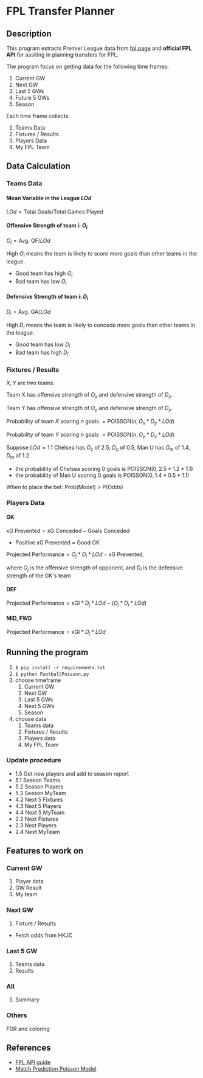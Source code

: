 # FPL Transfer Planner

## Description

This program extracts Premier League data from [fpl.page](https://fpl.page) and **official FPL API** for assiting in planning transfers for FPL.

The program focus on getting data for the following time frames:

1. Current GW
2. Next GW
3. Last 5 GWs
4. Future 5 GWs
5. Season

Each time frame collects:

1. Teams Data
2. Fixtures / Results
3. Players Data
4. My FPL Team

## Data Calculation

### Teams Data

#### Mean Variable in the League $LOd$

$LOd = \text{Total Goals} / \text{Total Games Played}$

#### Offensive Strength of team i: $O_i$

$O_i = \text{Avg. GF} / LOd$

High $O_i$ means the team is likely to score more goals than other teams in the league.

- Good team has high $O_i$
- Bad team has low $O_i$

#### Defensive Strength of team i: $D_i$

$D_i = \text{Avg. GA} / LOd$

High $D_i$ means the team is likely to concede more goals than other teams in the league.

- Good team has low $D_i$
- Bad team has high $D_i$

### Fixtures / Results

$X, Y$ are two teams.

Team X has offensive strength of $O_x$ and defensive strength of $D_x$.

Team Y has offensive strength of $O_y$ and defensive strength of $D_y$.

Probability of team $X$ scoring $n$ goals $= \text{POISSON}(n, O_x * D_y * LOd)$

Probability of team $Y$ scoring $n$ goals $= \text{POISSON}(n, O_y * D_x * LOd)$

Suppose $LOd = 1.1$ Chelsea has $O_c$ of $2.5$, $D_c$ of $0.5$, Man U has $O_m$ of $1.4$, $D_m$ of $1.2$

- the probability of Chelsea scoring 0 goals is $\text{POISSON}(0, 2.5 * 1.2 * 1.1)$
- the probability of Man U scoring 0 goals is $\text{POISSON}(0, 1.4 * 0.5 * 1.1)$

When to place the bet: Prob(Model) > P(Odds)

### Players Data

#### GK

$\text{xG Prevented} = \text{xG Conceded} - \text{Goals Conceded}$

- Positive xG Prevented = Good GK

$\text{Projected Performance} = O_j * D_i * LOd - \text{xG Prevented}$,

where $O_j$ is the offensive strength of opponent, and $D_i$ is the defensive strength of the GK's team

#### DEF

$\text{Projected Performance} =  \text{xGI} * D_j * LOd - (O_j * D_i * LOd)$

#### MID, FWD

$\text{Projected Performance} =  \text{xGI} * D_j * LOd$

## Running the program

1. `$ pip install -r requirements.txt`
2. `$ python FootballPoisson.py`
3. choose timeframe
   1. Current GW
   2. Next GW
   3. Last 5 GWs
   4. Next 5 GWs
   5. Season
4. choose data
   1. Teams data
   2. Fixtures / Results
   3. Players data
   4. My FPL Team

### Update procedure

- 1.5 Get new players and add to season report
- 5.1 Season Teams
- 5.2 Season Players
- 5.3 Season MyTeam
- 4.2 Next 5 Fixtures
- 4.3 Next 5 Players
- 4.4 Next 5 MyTeam
- 2.2 Next Fixtures
- 2.3 Next Players
- 2.4 Next MyTeam

## Features to work on

### Current GW

1. Player data
2. GW Result
3. My team

### Next GW

1. Fixture / Results

- Fetch odds from HKJC

### Last 5 GW

1. Teams data
2. Results

### All

1. Summary

### Others

FDR and coloring

## References

- [FPL API guide](https://www.game-change.co.uk/2023/02/10/a-complete-guide-to-the-fantasy-premier-league-fpl-api/)
- [Match Prediction Poisson Model](https://www.jhse.ua.es/article/view/2021-v16-n4-poisson-model-goal-prediction-european-football/remote)
